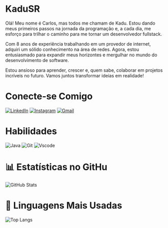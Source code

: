 # KaduSR
Olá! Meu nome é Carlos, mas todos me chamam de Kadu. Estou dando meus primeiros passos na jornada da programação e, a cada dia, me esforço para trilhar o caminho para me tornar um desenvolvedor fullstack.

Com 8 anos de experiência trabalhando em um provedor de internet, adquiri um sólido conhecimento na área de redes. Agora, estou entusiasmado para expandir meus horizontes e mergulhar no mundo do desenvolvimento de software.

Estou ansioso para aprender, crescer e, quem sabe, colaborar em projetos incríveis no futuro. Vamos juntos transformar ideias em realidade!

# Conecte-se Comigo
[![LinkedIn](https://img.shields.io/badge/LinkedIn-0077B5?style=for-the-badge&logo=linkedin&logoColor=white)](https://www.linkedin.com/in/carlos-eduardo-da-silva-ribeiro-0a0a1935/)
[![Instagram](https://img.shields.io/badge/Instagram-E4405F?style=for-the-badge&logo=instagram&logoColor=white)](https://www.instagram.com/caduribeiro_tv)
[![Gmail](https://img.shields.io/badge/Gmail-333333?style=for-the-badge&logo=gmail&logoColor=red)](mailto:kaduesr@gmail.com)

# Habilidades 
![Java](https://img.shields.io/badge/java-%23ED8B00.svg?style=for-the-badge&logo=openjdk&logoColor=white)
![Git](https://img.shields.io/badge/GIT-E44C30?style=for-the-badge&logo=git&logoColor=white)
![Vscode](https://img.shields.io/badge/Vscode-007ACC?style=for-the-badge&logo=visual-studio-code&logoColor=white)

# 📊 Estatísticas no GitHu
![GitHub Stats](https://github-readme-stats.vercel.app/api?username=KaduSR&theme=transparent&bg_color=000&border_color=30A3DC&show_icons=true&icon_color=30A3DC&title_color=E94D5F&text_color=FFF)

# 🚀 Linguagens Mais Usadas

![Top Langs](https://github-readme-stats-git-masterrstaa-rickstaa.vercel.app/api/top-langs/?username=KaduSR&layout=compact&bg_color=000&border_color=30A3DC&title_color=E94D5F&text_color=FFF)
